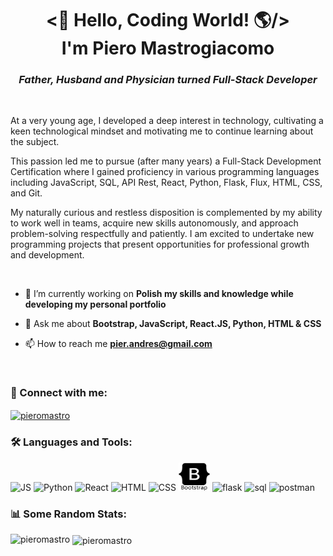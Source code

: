 <!--
Here are some ideas to get you started:

- 👯 I’m looking to collaborate on ...
- 🤔 I’m looking for help with ...
- 😄 Pronouns: ...
- ⚡ Fun fact: ...
-->

<div id="header" align="center">
    <h1 align="center"><👋 Hello, Coding World! 🌎/><br>I'm Piero Mastrogiacomo</h1>
    <h3 align="center"><i>Father, Husband and Physician turned Full-Stack Developer</i></h3>
</div>

<br>

<p>At a very young age, I developed a deep interest in technology, cultivating a keen technological mindset and motivating me to continue learning about the subject. 

This passion led me to pursue (after many years) a Full-Stack Development Certification where I gained proficiency in various programming languages including JavaScript, SQL, API Rest, React, Python, Flask, Flux, HTML, CSS, and Git.

My naturally curious and restless disposition is complemented by my ability to work well in teams, acquire new skills autonomously, and approach problem-solving respectfully and patiently. I am excited to undertake new programming projects that present opportunities for professional growth and development.</p>

<br>

- 🔭 I’m currently working on **Polish my skills and knowledge while developing my personal portfolio**

- 💬 Ask me about **Bootstrap, JavaScript, React.JS, Python, HTML & CSS**

- 📫 How to reach me **pier.andres@gmail.com**

<br>
<h3 align="left">📲 Connect with me:</h3>
<p align="left">
<a href="https://linkedin.com/in/pieromastro" target="blank"><img align="center" src="https://cdn-icons-png.flaticon.com/512/174/174857.png" alt="pieromastro" height="45" width="45" /></a>
</p>

<h3 align="left">🛠 Languages and Tools:</h3>
<p align="left">
    <img src="https://upload.wikimedia.org/wikipedia/commons/thumb/6/6a/JavaScript-logo.png/600px-JavaScript-logo.png?20120221235433" alt="JS" width="40"/>
    <img src="https://upload.wikimedia.org/wikipedia/commons/thumb/c/c3/Python-logo-notext.svg/1869px-Python-logo-notext.svg.png" alt="Python" width="45"/>
    <img src="https://upload.wikimedia.org/wikipedia/commons/thumb/a/a7/React-icon.svg/2300px-React-icon.svg.png" alt="React" width="50"/>
    <img src="https://cdn.pixabay.com/photo/2017/08/05/11/16/logo-2582748_960_720.png" alt="HTML" width="50"/>
    <img src="https://cdn.pixabay.com/photo/2017/08/05/11/16/logo-2582747_1280.png" alt="CSS" width="50"/>
    <img src="https://raw.githubusercontent.com/devicons/devicon/master/icons/bootstrap/bootstrap-plain-wordmark.svg" alt="bootstrap" width="50" height="45"/>
    <img src="https://cdn.freebiesupply.com/logos/thumbs/2x/flask-logo.png" alt="flask" width="70"/>
    <img src="https://upload.wikimedia.org/wikipedia/commons/8/87/Sql_data_base_with_logo.png" alt="sql" width="90"/>
    <img src="https://uxwing.com/wp-content/themes/uxwing/download/brands-and-social-media/postman-icon.png" alt="postman" width="45"/> </p>

<h3 align="left">📊 Some Random Stats:</h3>
<p><img align="left" src="https://github-readme-stats.vercel.app/api?username=pieromastro&show_icons=true&locale=en" alt="pieromastro" /></p>

<p>&nbsp;<img align="center" src="https://github-readme-stats.vercel.app/api/top-langs?username=pieromastro&show_icons=true&locale=en&layout=compact" alt="pieromastro" /></p>
